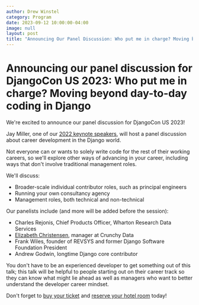 ```yaml
---
author: Drew Winstel
category: Program
date: 2023-09-12 10:00:00-04:00
image: null
layout: post
title: "Announcing Our Panel Discussion: Who put me in charge? Moving beyond day-to-day coding in Django"
---
```


# Announcing our panel discussion for DjangoCon US 2023: Who put me in charge? Moving beyond day-to-day coding in Django

We're excited to announce our panel discussion for DjangoCon US 2023!

Jay Miller, one of our [2022 keynote speakers](https://2022.djangocon.us/talks/keynote-come-on-in-waters-fine), will host a panel discussion about career development in the Django world.

Not everyone can or wants to solely write code for the rest of their working careers, so we'll explore other ways of advancing in your career, including ways that don't involve traditional management roles.

We'll discuss:

-   Broader-scale individual contributor roles, such as principal engineers
-   Running your own consultancy agency
-   Management roles, both technical and non-technical

Our panelists include (and more will be added before the session):

-   Charles Rejonis, Chief Products Officer, Wharton Research Data Services
-   [Elizabeth Christensen](/talks/postgres-performance-from-slow-to-pro/), manager at Crunchy Data
-   Frank Wiles, founder of REVSYS and former Django Software Foundation President
-   Andrew Godwin, longtime Django core contributor

You don't have to be an experienced developer to get something out of this talk; this talk will be helpful to people starting out on their career track so they can know what might lie ahead as well as managers who want to better understand the developer career mindset.

Don't forget to [buy your ticket]({{site.ticket_link}}) and [reserve your hotel room](/venue/) today!
